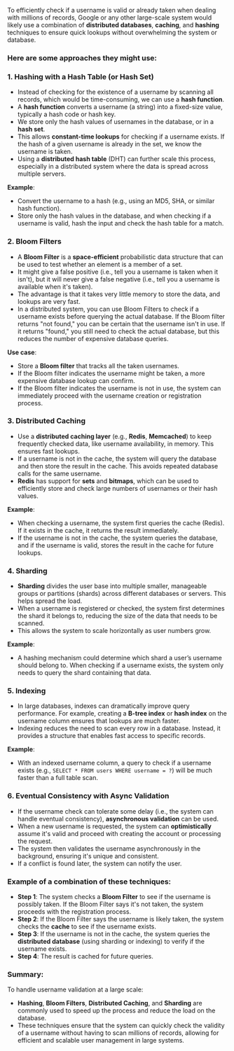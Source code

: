 To efficiently check if a username is valid or already taken when dealing with millions of records, Google or any other large-scale system would likely use a combination of **distributed databases**, **caching**, and **hashing** techniques to ensure quick lookups without overwhelming the system or database.

### Here are some approaches they might use:

### 1. **Hashing with a Hash Table (or Hash Set)**

* Instead of checking for the existence of a username by scanning all records, which would be time-consuming, we can use a **hash function**.
* A **hash function** converts a username (a string) into a fixed-size value, typically a hash code or hash key.
* We store only the hash values of usernames in the database, or in a **hash set**.
* This allows **constant-time lookups** for checking if a username exists. If the hash of a given username is already in the set, we know the username is taken.
* Using a **distributed hash table** (DHT) can further scale this process, especially in a distributed system where the data is spread across multiple servers.

**Example**:

* Convert the username to a hash (e.g., using an MD5, SHA, or similar hash function).
* Store only the hash values in the database, and when checking if a username is valid, hash the input and check the hash table for a match.

### 2. **Bloom Filters**

* A **Bloom Filter** is a **space-efficient** probabilistic data structure that can be used to test whether an element is a member of a set.
* It might give a false positive (i.e., tell you a username is taken when it isn't), but it will never give a false negative (i.e., tell you a username is available when it's taken).
* The advantage is that it takes very little memory to store the data, and lookups are very fast.
* In a distributed system, you can use Bloom Filters to check if a username exists before querying the actual database. If the Bloom filter returns "not found," you can be certain that the username isn't in use. If it returns "found," you still need to check the actual database, but this reduces the number of expensive database queries.

**Use case**:

* Store a **Bloom filter** that tracks all the taken usernames.
* If the Bloom filter indicates the username might be taken, a more expensive database lookup can confirm.
* If the Bloom filter indicates the username is not in use, the system can immediately proceed with the username creation or registration process.

### 3. **Distributed Caching**

* Use a **distributed caching layer** (e.g., **Redis**, **Memcached**) to keep frequently checked data, like username availability, in memory. This ensures fast lookups.
* If a username is not in the cache, the system will query the database and then store the result in the cache. This avoids repeated database calls for the same username.
* **Redis** has support for **sets** and **bitmaps**, which can be used to efficiently store and check large numbers of usernames or their hash values.

**Example**:

* When checking a username, the system first queries the cache (Redis). If it exists in the cache, it returns the result immediately.
* If the username is not in the cache, the system queries the database, and if the username is valid, stores the result in the cache for future lookups.

### 4. **Sharding**

* **Sharding** divides the user base into multiple smaller, manageable groups or partitions (shards) across different databases or servers. This helps spread the load.
* When a username is registered or checked, the system first determines the shard it belongs to, reducing the size of the data that needs to be scanned.
* This allows the system to scale horizontally as user numbers grow.

**Example**:

* A hashing mechanism could determine which shard a user’s username should belong to. When checking if a username exists, the system only needs to query the shard containing that data.

### 5. **Indexing**

* In large databases, indexes can dramatically improve query performance. For example, creating a **B-tree index** or **hash index** on the username column ensures that lookups are much faster.
* Indexing reduces the need to scan every row in a database. Instead, it provides a structure that enables fast access to specific records.

**Example**:

* With an indexed username column, a query to check if a username exists (e.g., `SELECT * FROM users WHERE username = ?`) will be much faster than a full table scan.

### 6. **Eventual Consistency with Async Validation**

* If the username check can tolerate some delay (i.e., the system can handle eventual consistency), **asynchronous validation** can be used.
* When a new username is requested, the system can **optimistically** assume it's valid and proceed with creating the account or processing the request.
* The system then validates the username asynchronously in the background, ensuring it's unique and consistent.
* If a conflict is found later, the system can notify the user.

### Example of a combination of these techniques:

* **Step 1**: The system checks a **Bloom Filter** to see if the username is possibly taken. If the Bloom Filter says it's not taken, the system proceeds with the registration process.
* **Step 2**: If the Bloom Filter says the username is likely taken, the system checks the **cache** to see if the username exists.
* **Step 3**: If the username is not in the cache, the system queries the **distributed database** (using sharding or indexing) to verify if the username exists.
* **Step 4**: The result is cached for future queries.

### Summary:

To handle username validation at a large scale:

* **Hashing**, **Bloom Filters**, **Distributed Caching**, and **Sharding** are commonly used to speed up the process and reduce the load on the database.
* These techniques ensure that the system can quickly check the validity of a username without having to scan millions of records, allowing for efficient and scalable user management in large systems.
